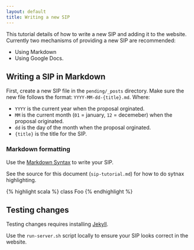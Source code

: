 ```yaml
---
layout: default
title: Writing a new SIP
---
```


This tutorial details of how to write a new SIP and adding it to the website.   Currently two mechanisms of providing a new SIP are recommended:

* Using Markdown
* Using Google Docs.


## Writing a SIP in Markdown ##

First, create a new SIP file in the `pending/_posts` directory.  Make sure the new file follows the format:  `YYYY-MM-dd-{title}.md`.  Where:
* `YYYY` is the current year when the proposal orginated.
* `MM` is the current month (`01` = january, `12` = decemeber) when the proposal originated.
* `dd` is the day of the month when the proposal orginated.
* `{title}` is the title for the SIP.


### Markdown formatting ###

Use the [Markdown Syntax](http://daringfireball.net/projects/markdown/syntax) to write your SIP.

See the source for this document (`sip-tutorial.md`) for how to do sytnax highlighting.

{% highlight scala %}
class Foo
{% endhighlight %}


## Testing changes ##

Testing changes requires installing [Jekyll](https://github.com/mojombo/jekyll/wiki/Install).

Use the `run-server.sh` script locally to ensure your SIP looks correct in the website.  
